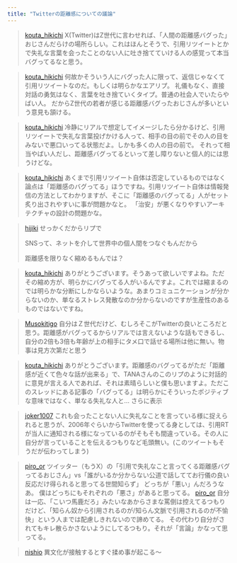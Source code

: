 ```yaml
---
title: "Twitterの距離感についての議論"
---
```


> [kouta_hikichi](https://twitter.com/kouta_hikichi/status/1704319635569705433/history) X(Twitter)はZ世代に言わせれば、「人間の距離感バグった」おじさんだらけの場所らしい。これはほんとそうで、引用リツイートとかで失礼な言葉を会ったことのない人に吐き捨てていける人の感覚って本当バグってるなと思う。

> [kouta_hikichi](https://twitter.com/kouta_hikichi/status/1704322408956805469) 何故かそういう人にバグった人に限って、返信じゃなくて引用リツイートなのだ。もしくは明らかなエアリプ。
>  礼儀もなく、直接対話の勇気はなく、言葉を吐き捨ていくタイプ。普通の社会人でいたらやばい人。
>  だからZ世代の若者が感じる距離感バグったおじさんが多いという意見も頷ける。

> [kouta_hikichi](https://twitter.com/kouta_hikichi/status/1704329992782639227) 冷静にリアルで想定してイメージしたら分かるけど、引用リツイートで失礼な言葉投げかける人って、相手の目の前でその人の目をみないで悪口いってる状態だよ。しかも多くの人の目の前で。
>  それって相当やばい人だし、距離感バグってるといって差し障りないと個人的には思うけどな。

> [kouta_hikichi](https://twitter.com/kouta_hikichi/status/1704398767406100984) あくまで引用リツイート自体は否定しているものではなく論点は「距離感のバグってる」ほうですね。引用リツイート自体は情報発信の方法としてわかりますが、そこに「距離感のバグってる」人がセット炙り出されやすいに事が問題かなと。
>  「治安」が悪くなりやすいアーキテクチャの設計の問題かな。

> [hijiki](https://twitter.com/hijiki/status/1704411807765725649) せっかくだからリプで
>
>  SNSって、ネットを介して世界中の個人間をつなぐもんだから
>
>  距離感を限りなく縮めるもんでは？

> [kouta_hikichi](https://twitter.com/kouta_hikichi/status/1704412896778989835) ありがとうございます。そうあって欲しいですよね。ただその縮め方が、明らかにバグってる人がいるんですよ。これでは縮まるのでは明らかな分断にしかならいような。あまりコミュニケーションが分からないのか、単なるストレス発散なのか分からないのですが生産性のあるものではないですね。

> [Musokitigo](https://twitter.com/Musokitigo/status/1704413466986270723) 自分はＺ世代だけど、むしろそこがTwitterの良いところだと思う。距離感がバグってるからリアルでは言えないような話もできるし、自分の2倍も3倍も年齢が上の相手にタメ口で話せる場所は他に無い。物事は見方次第だと思う

> [kouta_hikichi](https://twitter.com/kouta_hikichi/status/1704414700635877447) ありがとうございます。距離感のバグってるがただ「距離感が近くて色々な話が出来る」で、TANAさんのこのリプのように対話的に意見が言える人であれば、それは素晴らしいと僕も思いますよ。ただこのスレッドにある記事の「バグってる」は明らかにそういったポジティブな意味ではなく、単なる失礼な人と… さらに表示


> [joker1007](https://twitter.com/joker1007/status/1704396949963850181) これも会ったことない人に失礼なことを言っている様に捉えられると思うが、2006年ぐらいからTwitterを使ってる身としては、引用RTが当人に通知される様になっているのがそもそも間違っている。その人に自分が言っていることを伝えるつもりなど毛頭無い。(このツイートもそうだが伝わってしまう)


> [piro_or](https://twitter.com/piro_or/status/1704412954756849733) ツイッター（もうX）の「引用で失礼なこと言ってくる距離感バグってるおじさん」vs「誰がいるか分からない公道で話しててお行儀の良い反応だけ得られると思ってる世間知らず」
>  どっちが「悪い」んだろうなあ。
>  僕はどっちにもそれぞれの「悪さ」があると思ってる。
> [piro_or](https://twitter.com/piro_or/status/1704415691980628057) 自分は一応、「こいつ馬鹿だろ」みたいなあからさまな罵倒は控えてるつもりだけど、「知らん奴から引用されるのが/知らん文脈で引用されるのが不愉快」という人までは配慮しきれないので諦めてる。
>  その代わり自分がされてもキレ散らかさないようにしてるつもり。それが「言論」かなって思ってる。


> [nishio](https://twitter.com/nishio/status/1704416262343069980/quick_promote_web/intro) 異文化が接触するとすぐ揉め事が起こる〜
